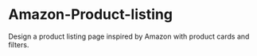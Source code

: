 # Amazon-Product-listing
Design a product listing page inspired by Amazon with product cards and filters.
